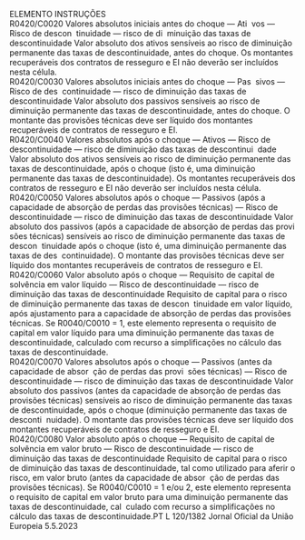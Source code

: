  
ELEMENTO  INSTRUÇÕES  
R0420/C0020  Valores absolutos iniciais 
antes do choque — Ati ­
vos — Risco de descon ­
tinuidade — risco de di ­
minuição das taxas de 
descontinuidade  Valor absoluto dos ativos sensíveis ao risco de diminuição permanente das taxas 
de descontinuidade, antes do choque. 
Os montantes recuperáveis dos contratos de resseguro e EI não deverão ser 
incluídos nesta célula.  
R0420/C0030  Valores absolutos iniciais 
antes do choque — Pas ­
sivos — Risco de des ­
continuidade — risco de 
diminuição das taxas de 
descontinuidade  Valor absoluto dos passivos sensíveis ao risco de diminuição permanente das taxas 
de descontinuidade, antes do choque. 
O montante das provisões técnicas deve ser líquido dos montantes recuperáveis de 
contratos de resseguro e EI.  
R0420/C0040  Valores absolutos após o 
choque — Ativos — 
Risco de descontinuidade 
— risco de diminuição 
das taxas de descontinui ­
dade  Valor absoluto dos ativos sensíveis ao risco de diminuição permanente das taxas 
de descontinuidade, após o choque (isto é, uma diminuição permanente das taxas 
de descontinuidade). 
Os montantes recuperáveis dos contratos de resseguro e EI não deverão ser 
incluídos nesta célula.  
R0420/C0050  Valores absolutos após o 
choque — Passivos (após 
a capacidade de absorção 
de perdas das provisões 
técnicas) — Risco de 
descontinuidade — risco 
de diminuição das taxas 
de descontinuidade  Valor absoluto dos passivos (após a capacidade de absorção de perdas das provi ­
sões técnicas) sensíveis ao risco de diminuição permanente das taxas de descon ­
tinuidade após o choque (isto é, uma diminuição permanente das taxas de des ­
continuidade). 
O montante das provisões técnicas deve ser líquido dos montantes recuperáveis de 
contratos de resseguro e EI.  
R0420/C0060  Valor absoluto após o 
choque — Requisito de 
capital de solvência em 
valor líquido — Risco de 
descontinuidade — risco 
de diminuição das taxas 
de descontinuidade  Requisito de capital para o risco de diminuição permanente das taxas de descon ­
tinuidade em valor líquido, após ajustamento para a capacidade de absorção de 
perdas das provisões técnicas. 
Se R0040/C0010 = 1, este elemento representa o requisito de capital em valor 
líquido para uma diminuição permanente das taxas de descontinuidade, calculado 
com recurso a simplificações no cálculo das taxas de descontinuidade.  
R0420/C0070  Valores absolutos após o 
choque — Passivos (antes 
da capacidade de absor ­
ção de perdas das provi ­
sões técnicas) — Risco de 
descontinuidade — risco 
de diminuição das taxas 
de descontinuidade  Valor absoluto dos passivos (antes da capacidade de absorção de perdas das 
provisões técnicas) sensíveis ao risco de diminuição permanente das taxas de 
descontinuidade, após o choque (diminuição permanente das taxas de desconti ­
nuidade). 
O montante das provisões técnicas deve ser líquido dos montantes recuperáveis de 
contratos de resseguro e EI.  
R0420/C0080  Valor absoluto após o 
choque — Requisito de 
capital de solvência em 
valor bruto — Risco de 
descontinuidade — risco 
de diminuição das taxas 
de descontinuidade  Requisito de capital para o risco de diminuição das taxas de descontinuidade, tal 
como utilizado para aferir o risco, em valor bruto (antes da capacidade de absor ­
ção de perdas das provisões técnicas). 
Se R0040/C0010 = 1 e/ou 2, este elemento representa o requisito de capital em 
valor bruto para uma diminuição permanente das taxas de descontinuidade, cal ­
culado com recurso a simplificações no cálculo das taxas de descontinuidade.PT  L 120/1382 Jornal Oficial da União Europeia 5.5.2023
